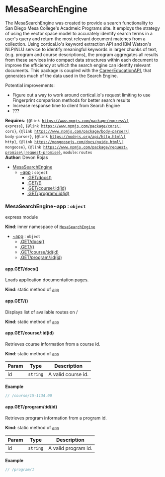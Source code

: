 <a name="module_MesaSearchEngine"></a>

# MesaSearchEngine
The MesaSearchEngine was created to provide a search functionality to San Diego Mesa College's Acadmeic Programs site. It employs the strategy of using the vector space model to accurately identify search terms in a user's query and return the most relevant document matches from a collection. Using cortical.io's keyword extraction API and IBM Watson's NLP/NLU service to identify meaningful keywords in larger chunks of text, (e.g. program and course descriptions), the program aggregates all results from these services into compact data structures within each document to improve the efficiency at which the search engine can identify relevant documents. This package is coupled with the [CareerEducationAPI](https://github.com/devonrojas/MesaONET_API), that generates much of the data used in the Search Engine.

Potential improvements:
- Figure out a way to work around cortical.io's request limiting to use Fingerprint comparison methods for better search results
- Increase response time to client from Search Engine
- ???

**Requires**: <code>{@link https://www.npmjs.com/package/express\| express}</code>, <code>{@link https://www.npmjs.com/package/cors\| cors}</code>, <code>{@link https://www.npmjs.com/package/body-parser\| body-parser}</code>, <code>{@link https://nodejs.org/api/http.html\| http}</code>, <code>{@link https://mongoosejs.com/docs/guide.html\| mongoose}</code>, <code>{@link https://www.npmjs.com/package/request-promise\|request-promise}</code>, <code>module:routes</code>  
**Author**: Devon Rojas  

* [MesaSearchEngine](#module_MesaSearchEngine)
    * [~app](#module_MesaSearchEngine..app) : <code>object</code>
        * [.GET/docs()](#module_MesaSearchEngine..app.GET/docs)
        * [.GET/()](#module_MesaSearchEngine..app.GET/)
        * [.GET/course/:id(id)](#module_MesaSearchEngine..app.GET/course/_id)
        * [.GET/program/:id(id)](#module_MesaSearchEngine..app.GET/program/_id)

<a name="module_MesaSearchEngine..app"></a>

### MesaSearchEngine~app : <code>object</code>
express module

**Kind**: inner namespace of [<code>MesaSearchEngine</code>](#module_MesaSearchEngine)  

* [~app](#module_MesaSearchEngine..app) : <code>object</code>
    * [.GET/docs()](#module_MesaSearchEngine..app.GET/docs)
    * [.GET/()](#module_MesaSearchEngine..app.GET/)
    * [.GET/course/:id(id)](#module_MesaSearchEngine..app.GET/course/_id)
    * [.GET/program/:id(id)](#module_MesaSearchEngine..app.GET/program/_id)

<a name="module_MesaSearchEngine..app.GET/docs"></a>

#### app.GET/docs()
Loads application documentation pages.

**Kind**: static method of [<code>app</code>](#module_MesaSearchEngine..app)  
<a name="module_MesaSearchEngine..app.GET/"></a>

#### app.GET/()
Displays list of available routes on /

**Kind**: static method of [<code>app</code>](#module_MesaSearchEngine..app)  
<a name="module_MesaSearchEngine..app.GET/course/_id"></a>

#### app.GET/course/:id(id)
Retrieves course information from a course id.

**Kind**: static method of [<code>app</code>](#module_MesaSearchEngine..app)  

| Param | Type | Description |
| --- | --- | --- |
| id | <code>string</code> | A valid course id. |

**Example**  
```js
// /course/15-1134.00
```
<a name="module_MesaSearchEngine..app.GET/program/_id"></a>

#### app.GET/program/:id(id)
Retrieves program information from a program id.

**Kind**: static method of [<code>app</code>](#module_MesaSearchEngine..app)  

| Param | Type | Description |
| --- | --- | --- |
| id | <code>string</code> | A valid program id. |

**Example**  
```js
// /program/1
```
